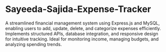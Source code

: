 # Sayeeda-Sajida-Expense-Tracker
A streamlined financial management system using Express.js and MySQL, enabling users to add, update, delete, and categorize expenses efficiently. Implements structured APIs, database integration, and responsive design for intuitive tracking. Ideal for monitoring income, managing budgets, and analyzing spending trends.
